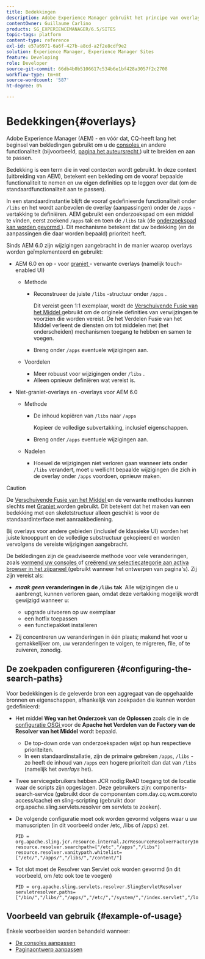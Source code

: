 ```yaml
---
title: Bedekkingen
description: Adobe Experience Manager gebruikt het principe van overlays om consoles en andere functies uit te breiden en aan te passen.
contentOwner: Guillaume Carlino
products: SG_EXPERIENCEMANAGER/6.5/SITES
topic-tags: platform
content-type: reference
exl-id: e57a6971-6a6f-427b-a8cd-a2f2e8cdf9e2
solution: Experience Manager, Experience Manager Sites
feature: Developing
role: Developer
source-git-commit: 66db4b0b5106617c534b6e1bf428a3057f2c2708
workflow-type: tm+mt
source-wordcount: '587'
ht-degree: 0%

---
```


# Bedekkingen{#overlays}

Adobe Experience Manager (AEM) - en vóór dat, CQ-heeft lang het beginsel van bekledingen gebruikt om u de [ consoles ](/help/sites-developing/customizing-consoles-touch.md) en andere functionaliteit (bijvoorbeeld, [ pagina het auteursrecht ](/help/sites-developing/customizing-page-authoring-touch.md)) uit te breiden en aan te passen.

Bedekking is een term die in veel contexten wordt gebruikt. In deze context (uitbreiding van AEM), betekent een bekleding om de vooraf bepaalde functionaliteit te nemen en uw eigen definities op te leggen over dat (om de standaardfunctionaliteit aan te passen).

In een standaardinstantie blijft de vooraf gedefinieerde functionaliteit onder `/libs` en het wordt aanbevolen de overlay (aanpassingen) onder de `/apps` -vertakking te definiëren. AEM gebruikt een onderzoekspad om een middel te vinden, eerst zoekend `/apps` tak en toen de `/libs` tak (de [ onderzoekspad kan worden gevormd ](#configuring-the-search-paths)). Dit mechanisme betekent dat uw bedekking (en de aanpassingen die daar worden bepaald) prioriteit heeft.

Sinds AEM 6.0 zijn wijzigingen aangebracht in de manier waarop overlays worden geïmplementeerd en gebruikt:

* AEM 6.0 en op - voor [ graniet ](https://developer.adobe.com/experience-manager/reference-materials/6-5/granite-ui/api/jcr_root/libs/granite/ui/index.html) - verwante overlays (namelijk touch-enabled UI)

   * Methode

      * Reconstrueer de juiste `/libs` -structuur onder `/apps` .

        Dit vereist geen 1:1 exemplaar, wordt de [ Verschuivende Fusie van het Middel ](/help/sites-developing/sling-resource-merger.md) gebruikt om de originele definities van verwijzingen te voorzien die worden vereist. De het Verdelen Fusie van het Middel verleent de diensten om tot middelen met (het onderscheiden) mechanismen toegang te hebben en samen te voegen.

      * Breng onder `/apps` eventuele wijzigingen aan.

   * Voordelen

      * Meer robuust voor wijzigingen onder `/libs` .
      * Alleen opnieuw definiëren wat vereist is.

* Niet-graniet-overlays en -overlays voor AEM 6.0

   * Methode

      * De inhoud kopiëren van `/libs` naar `/apps`

        Kopieer de volledige subvertakking, inclusief eigenschappen.

      * Breng onder `/apps` eventuele wijzigingen aan.

   * Nadelen

      * Hoewel de wijzigingen niet verloren gaan wanneer iets onder `/libs` verandert, moet u wellicht bepaalde wijzigingen die zich in de overlay onder `/apps` voordoen, opnieuw maken.

>[!CAUTION]
>
>De [ Verschuivende Fusie van het Middel ](/help/sites-developing/sling-resource-merger.md) en de verwante methodes kunnen slechts met [ Graniet ](https://developer.adobe.com/experience-manager/reference-materials/6-5/granite-ui/api/jcr_root/libs/granite/ui/index.html) worden gebruikt. Dit betekent dat het maken van een bedekking met een skeletstructuur alleen geschikt is voor de standaardinterface met aanraakbediening.
>
>Bij overlays voor andere gebieden (inclusief de klassieke UI) worden het juiste knooppunt en de volledige substructuur gekopieerd en worden vervolgens de vereiste wijzigingen aangebracht.

De bekledingen zijn de geadviseerde methode voor vele veranderingen, zoals [ vormend uw consoles ](/help/sites-developing/customizing-consoles-touch.md#create-a-custom-console) of [ creërend uw selectiecategorie aan activa browser in het zijpaneel ](/help/sites-developing/customizing-page-authoring-touch.md#add-new-selection-category-to-asset-browser) (gebruikt wanneer het ontwerpen van pagina&#39;s). Zij zijn vereist als:

* ***maak geen* veranderingen in de `/libs` tak &#x200B;** Alle wijzigingen die u aanbrengt, kunnen verloren gaan, omdat deze vertakking mogelijk wordt gewijzigd wanneer u:

   * upgrade uitvoeren op uw exemplaar
   * een hotfix toepassen
   * een functiepakket installeren

* Zij concentreren uw veranderingen in één plaats; makend het voor u gemakkelijker om, uw veranderingen te volgen, te migreren, file, of te zuiveren, zonodig.

## De zoekpaden configureren {#configuring-the-search-paths}

Voor bedekkingen is de geleverde bron een aggregaat van de opgehaalde bronnen en eigenschappen, afhankelijk van zoekpaden die kunnen worden gedefinieerd:

* Het middel **Weg van het Onderzoek van de Oplossen** zoals die in de [ configuratie OSGi ](/help/sites-deploying/configuring-osgi.md) voor de **Apache het Verdelen van de Factory van de Resolver van het Middel** wordt bepaald.

   * De top-down orde van onderzoekspaden wijst op hun respectieve prioriteiten.
   * In een standaardinstallatie, zijn de primaire gebreken `/apps`, `/libs` - zo heeft de inhoud van `/apps` een hogere prioriteit dan dat van `/libs` (namelijk het *overlays* het).

* Twee servicegebruikers hebben JCR nodig:ReAD toegang tot de locatie waar de scripts zijn opgeslagen. Deze gebruikers zijn: components-search-service (gebruikt door de componenten com.day.cq.wcm.coreto access/cache) en sling-scripting (gebruikt door org.apache.sling.servlets.resolver om servlets te zoeken).
* De volgende configuratie moet ook worden gevormd volgens waar u uw manuscripten (in dit voorbeeld onder /etc, /libs of /apps) zet.

  ```
  PID = org.apache.sling.jcr.resource.internal.JcrResourceResolverFactoryImpl
  resource.resolver.searchpath=["/etc","/apps","/libs"]
  resource.resolver.vanitypath.whitelist=["/etc/","/apps/","/libs/","/content/"]
  ```

* Tot slot moet de Resolver van Servlet ook worden gevormd (in dit voorbeeld, om /etc ook toe te voegen)

  ```
  PID = org.apache.sling.servlets.resolver.SlingServletResolver
  servletresolver.paths=["/bin/","/libs/","/apps/","/etc/","/system/","/index.servlet","/login.servlet","/services/"]
  ```

## Voorbeeld van gebruik {#example-of-usage}

Enkele voorbeelden worden behandeld wanneer:

* [De consoles aanpassen](/help/sites-developing/customizing-consoles-touch.md)
* [Paginaontwerp aanpassen](/help/sites-developing/customizing-page-authoring-touch.md)

